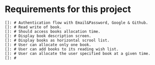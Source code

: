 
# Requirements for this project
    []: # Authentication flow with Email&Password, Google & Github.
    []: # Read write of book.
    []: # Should access books allocation time.
    []: # Display book description screen.
    []: # Display books as horizontal scrool list.
    []: # User can allocate only one book.
    []: # User can add books to its reading wish list.
    []: # User can allocate the user specified book at a given time.
    []: # 